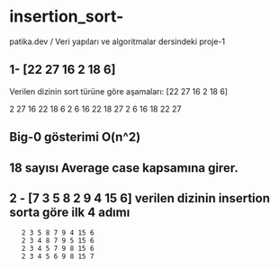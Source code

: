# insertion_sort-
patika.dev / Veri yapıları ve algoritmalar dersindeki proje-1



## 1- [22 27 16 2 18 6]
 Verilen dizinin sort türüne göre aşamaları:
 [22 27 16 2 18 6]

 2 27 16 22 18 6
 2 6 16 22 18 27
 2 6 16 18 22 27

## Big-0 gösterimi O(n^2)


## 18 sayısı Average case kapsamına girer.




## 2 - [7 3 5 8 2 9 4 15 6] verilen dizinin insertion sorta göre ilk 4 adımı
       2 3 5 8 7 9 4 15 6
       2 3 4 8 7 9 5 15 6
       2 3 4 5 7 9 8 15 6
       2 3 4 5 6 9 8 15 7
       
